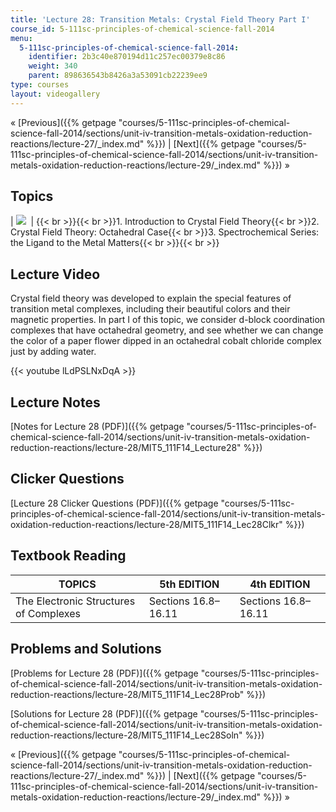 ```yaml
---
title: 'Lecture 28: Transition Metals: Crystal Field Theory Part I'
course_id: 5-111sc-principles-of-chemical-science-fall-2014
menu:
  5-111sc-principles-of-chemical-science-fall-2014:
    identifier: 2b3c40e870194d11c257ec00379e8c86
    weight: 340
    parent: 898636543b8426a3a53091cb22239ee9
type: courses
layout: videogallery
---
```

« [Previous]({{% getpage "courses/5-111sc-principles-of-chemical-science-fall-2014/sections/unit-iv-transition-metals-oxidation-reduction-reactions/lecture-27/_index.md" %}}) | [Next]({{% getpage "courses/5-111sc-principles-of-chemical-science-fall-2014/sections/unit-iv-transition-metals-oxidation-reduction-reactions/lecture-29/_index.md" %}}) »

Topics
------

| ![](https://open-learning-course-data-ci.s3.amazonaws.com/5-111sc-principles-of-chemical-science-fall-2014/af4d350d34ab0849ef969550987d4a7c_Lecture_28.jpg)  | {{< br >}}{{< br >}}1.  Introduction to Crystal Field Theory{{< br >}}2.  Crystal Field Theory: Octahedral Case{{< br >}}3.  Spectrochemical Series: the Ligand to the Metal Matters{{< br >}}{{< br >}} 

Lecture Video
-------------

Crystal field theory was developed to explain the special features of transition metal complexes, including their beautiful colors and their magnetic properties. In part I of this topic, we consider d-block coordination complexes that have octahedral geometry, and see whether we can change the color of a paper flower dipped in an octahedral cobalt chloride complex just by adding water.

{{< youtube lLdPSLNxDqA >}}

Lecture Notes
-------------

[Notes for Lecture 28 (PDF)]({{% getpage "courses/5-111sc-principles-of-chemical-science-fall-2014/sections/unit-iv-transition-metals-oxidation-reduction-reactions/lecture-28/MIT5_111F14_Lecture28" %}})

Clicker Questions
-----------------

[Lecture 28 Clicker Questions (PDF)]({{% getpage "courses/5-111sc-principles-of-chemical-science-fall-2014/sections/unit-iv-transition-metals-oxidation-reduction-reactions/lecture-28/MIT5_111F14_Lec28Clkr" %}})

Textbook Reading
----------------

| TOPICS | 5th EDITION | 4th EDITION |
| --- | --- | --- |
| The Electronic Structures of Complexes | Sections 16.8–16.11 | Sections 16.8–16.11 

Problems and Solutions
----------------------

[Problems for Lecture 28 (PDF)]({{% getpage "courses/5-111sc-principles-of-chemical-science-fall-2014/sections/unit-iv-transition-metals-oxidation-reduction-reactions/lecture-28/MIT5_111F14_Lec28Prob" %}})

[Solutions for Lecture 28 (PDF)]({{% getpage "courses/5-111sc-principles-of-chemical-science-fall-2014/sections/unit-iv-transition-metals-oxidation-reduction-reactions/lecture-28/MIT5_111F14_Lec28Soln" %}})

« [Previous]({{% getpage "courses/5-111sc-principles-of-chemical-science-fall-2014/sections/unit-iv-transition-metals-oxidation-reduction-reactions/lecture-27/_index.md" %}}) | [Next]({{% getpage "courses/5-111sc-principles-of-chemical-science-fall-2014/sections/unit-iv-transition-metals-oxidation-reduction-reactions/lecture-29/_index.md" %}}) »